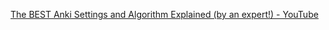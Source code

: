 [The BEST Anki Settings and Algorithm Explained (by an expert!) - YouTube](https://www.youtube.com/watch?v=Eo1HbXEiJxo)